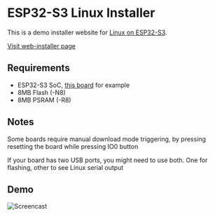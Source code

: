 # ESP32-S3 Linux Installer

This is a demo installer website for [Linux on ESP32-S3](http://wiki.osll.ru/doku.php/etc:users:jcmvbkbc:linux-xtensa:esp32s3).

[Visit web-installer page](https://anabolyc.github.io/esp32-linux-build/)

## Requirements

<ul>
<li>ESP32-S3 SoC, <a href="https://github.com/wuxx/nanoESP32-S3">this board</a> for example</li>
<li>8MB Flash (-N8)</li>
<li>8MB PSRAM (-R8)</li>
</ul>

## Notes

<p>Some boards require manual download mode triggering, by pressing resetting the board while pressing IO0 button </p>
<p>If your board has two USB ports, you might need to use both. One for flashing, other to see Linux serial output</p>

## Demo

![Screencast](img/Screencast%20from%2028.10.2023%2021:54:48.gif)